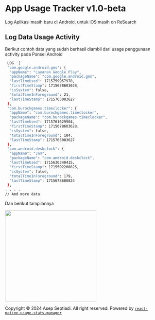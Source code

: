 # App Usage Tracker v1.0-beta
Log Aplikasi masih baru di Android, untuk iOS masih on ReSearch

## Log Data Usage Activity
Berikut contoh data yang sudah berhasil diambil dari usage penggunaan activity pada Ponsel Android

```.sh
 LOG  {
 "com.google.android.gms": {
  "appName": "Layanan Google Play",
  "packageName": "com.google.android.gms",
  "lastTimeUsed": 1715759957978,
  "firstTimeStamp": 1715678603628,
  "isSystem": false,
  "totalTimeInForeground": 21,
  "lastTimeStamp": 1715765003627
 },
 "com.burockgames.timeclocker": {
  "appName": "com.burockgames.timeclocker",
  "packageName": "com.burockgames.timeclocker",
  "lastTimeUsed": 1715761629904,
  "firstTimeStamp": 1715678603628,
  "isSystem": false,
  "totalTimeInForeground": 104,
  "lastTimeStamp": 1715765003627
 },
 "com.android.deskclock": {
  "appName": "Jam",
  "packageName": "com.android.deskclock",
  "lastTimeUsed": 1715630340415,
  "firstTimeStamp": 1715592200825,
  "isSystem": false,
  "totalTimeInForeground": 179,
  "lastTimeStamp": 1715678600824
 },
. . . .
// And more data
```

Dan berikut tampilannya

<img src="https://github.com/aspsptyd/rn-app-usage-tracker/assets/98740335/fe442858-552f-4e3b-a4b1-5e582bce8521" width="300"/>

Copyright &copy; 2024 Asep Septiadi. All right reserved. Powered by <a href="https://www.npmjs.com/package/@brighthustle/react-native-usage-stats-manager">`react-native-usage-stats-manager`</a>
